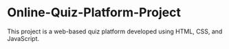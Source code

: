 # Online-Quiz-Platform-Project
This project is a web-based quiz platform developed using HTML, CSS, and JavaScript.











